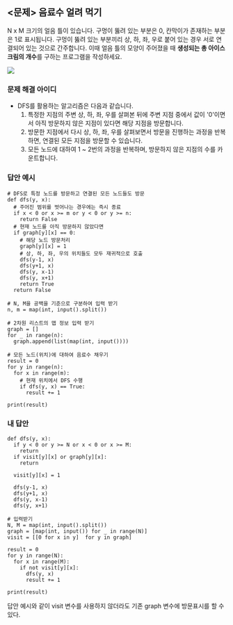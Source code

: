 ## <문제> 음료수 얼려 먹기
N x M 크기의 얼음 틀이 있습니다. 구멍이 뚫려 있는 부분은 0, 칸막이가 존재하는 부분은 1로 표시됩니다. 
구멍이 뚫려 있는 부분끼리 상, 하, 좌, 우로 붙어 있는 경우 서로 연결되어 있는 것으로 간주합니다. 
이때 얼음 틀의 모양이 주어졌을 때 **생성되는 총 아이스크림의 개수**를 구하는 프로그램을 작성하세요.

<img src=https://user-images.githubusercontent.com/62216628/161420890-1d7c3444-f0a3-4bba-aa01-a2cb3b6c2ca8.png witdh=400px></img>

### 문제 해결 아이디
- DFS를 활용하는 알고리즘은 다음과 같습니다.
  1. 특정한 지점의 주변 상, 하, 좌, 우를 살펴본 뒤에 주변 지점 중에서 값이 '0'이면서 아직 방문하지 않은 지점이 있다면 해당 지점을 방문합니다.
  2. 방문한 지점에서 다시 상, 하, 좌, 우를 살펴보면서 방문을 진행하는 과정을 반복하면, 연결된 모든 지점을 방문할 수 있습니다.
  3. 모든 노드에 대하여 1 ~ 2번의 과정을 반복하며, 방문하지 않은 지점의 수를 카운트합니다.

### 답안 예시
```
# DFS로 특정 노드를 방문하고 연결된 모든 노드들도 방문
def dfs(y, x):
  # 주어진 범위를 벗어나는 경우에는 즉시 종료
  if x < 0 or x >= m or y < 0 or y >= n:
    return False
  # 현재 노드를 아직 방문하지 않았다면
  if graph[y][x] == 0:
    # 해당 노드 방문처리
    graph[y][x] = 1
    # 상, 하, 좌, 우의 위치들도 모두 재귀적으로 호출
    dfs(y-1, x)
    dfs(y+1, x)
    dfs(y, x-1)
    dfs(y, x+1)
    return True
  return False
  
# N, M을 공백을 기준으로 구분하여 입력 받기
n, m = map(int, input().split())

# 2차원 리스트의 맵 정보 입력 받기
graph = []
for _ in range(n):
  graph.append(list(map(int, input())))
  
# 모든 노드(위치)에 대하여 음료수 채우기
result = 0
for y in range(n):
  for x in range(m):
    # 현재 위치에서 DFS 수행
    if dfs(y, x) == True:
      result += 1

print(result)
```

### 내 답안
```
def dfs(y, x):
  if y < 0 or y >= N or x < 0 or x >= M:
    return
  if visit[y][x] or graph[y][x]:
    return
  
  visit[y][x] = 1
  
  dfs(y-1, x)
  dfs(y+1, x)
  dfs(y, x-1)
  dfs(y, x+1)
  
# 입력받기
N, M = map(int, input().split())
graph = [map(int, input()) for _ in range(N)]
visit = [[0 for x in y]  for y in graph]

result = 0
for y in range(N):
  for x in range(M):
    if not visit[y][x]:
      dfs(y, x)
      result += 1

print(result)
```
답안 예시와 같이 visit 변수를 사용하지 않더라도 기존 graph 변수에 방문표시를 할 수 있다.

